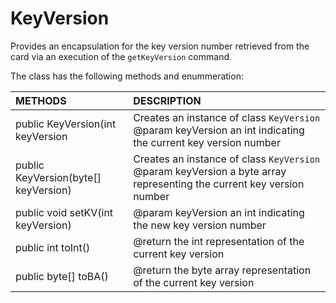 # KeyVersion
Provides an encapsulation for the key version number retrieved from the card via an execution of the <code>getKeyVersion</code> command.

The class has the following methods and enummeration:

|METHODS                                       |DESCRIPTION                                                                                        |
|:---------------------------------------------|:--------------------------------------------------------------------------------------------------|
|public KeyVersion(int keyVersion|Creates an instance of class <code>KeyVersion</code> @param keyVersion an int indicating the current key version number|
|public KeyVersion(byte[] keyVersion)|Creates an instance of class <code>KeyVersion</code> @param keyVersion a byte array representing the current key version number|
|public void setKV(int keyVersion)|@param keyVersion an int indicating the new key version number|
|public int toInt()|@return the int representation of the current key version|
|public byte[] toBA()|@return the byte array representation of the current key version|
    
